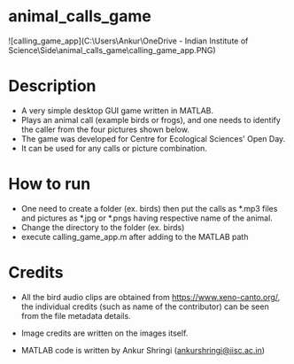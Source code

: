 # animal_calls_game

![calling_game_app](C:\Users\Ankur\OneDrive - Indian Institute of Science\Side\animal_calls_game\calling_game_app.PNG)

# Description

* A very simple desktop GUI game written in MATLAB. 
* Plays an animal call (example birds or frogs), and one needs to identify the caller from the four pictures shown below. 
* The game was developed for Centre for Ecological Sciences' Open Day. 
* It can be used for any calls or picture combination. 

# How to run

* One need to create a folder (ex. birds) then put the calls as *.mp3 files and pictures as *.jpg or *.pngs having respective name of the animal.
* Change the directory to the folder (ex. birds) 
* execute calling_game_app.m after adding to the MATLAB path

# Credits

* All the bird audio clips are obtained from https://www.xeno-canto.org/, the individual credits (such as name of the contributor) can be seen from the file metadata details.

* Image credits are written on the images itself.

* MATLAB code is written by Ankur Shringi (ankurshringi@iisc.ac.in)

  
